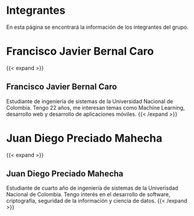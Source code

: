 # Integrantes

En esta página se encontrará la información de los integrantes del grupo.

# Francisco Javier Bernal Caro
{{< expand >}}
## Francisco Javier Bernal Caro
Estudiante de ingeniería de sistemas de la Universidad Nacional de Colombia.
Tengo 22 años, me interesan temas como Machine Learning, desarrollo web y desarrollo de aplicaciones móviles.
{{< /expand >}}

# Juan Diego Preciado Mahecha
{{< expand >}}
## Juan Diego Preciado Mahecha
Estudiante de cuarto año de ingeniería de sistemas de la Univerisdad Nacional de Colombia.
Tengo interés en el desarrollo de software, criptografía, seguridad de la información y ciencia de datos.
{{< /expand >}}